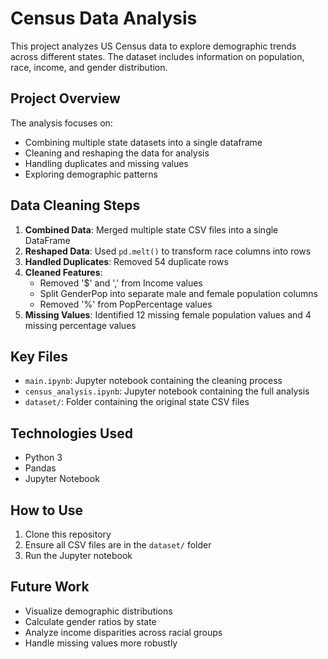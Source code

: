# Census Data Analysis

This project analyzes US Census data to explore demographic trends across different states. The dataset includes information on population, race, income, and gender distribution.

## Project Overview

The analysis focuses on:
- Combining multiple state datasets into a single dataframe
- Cleaning and reshaping the data for analysis
- Handling duplicates and missing values
- Exploring demographic patterns

## Data Cleaning Steps

1. **Combined Data**: Merged multiple state CSV files into a single DataFrame
2. **Reshaped Data**: Used `pd.melt()` to transform race columns into rows
3. **Handled Duplicates**: Removed 54 duplicate rows
4. **Cleaned Features**:
   - Removed '$' and ',' from Income values
   - Split GenderPop into separate male and female population columns
   - Removed '%' from PopPercentage values
5. **Missing Values**: Identified 12 missing female population values and 4 missing percentage values

## Key Files
- `main.ipynb`: Jupyter notebook containing the cleaning process
- `census_analysis.ipynb`: Jupyter notebook containing the full analysis
- `dataset/`: Folder containing the original state CSV files

## Technologies Used

- Python 3
- Pandas
- Jupyter Notebook

## How to Use

1. Clone this repository
2. Ensure all CSV files are in the `dataset/` folder
3. Run the Jupyter notebook 

## Future Work

- Visualize demographic distributions
- Calculate gender ratios by state
- Analyze income disparities across racial groups
- Handle missing values more robustly
